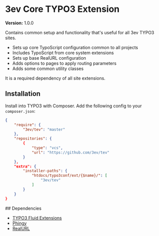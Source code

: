 # 3ev Core TYPO3 Extension

**Version:** 1.0.0

Contains common setup and functionality that's useful for all 3ev TYPO3 sites.

- Sets up core TypoScript configuration common to all projects
- Includes TypoScript from core system extensions
- Sets up base RealURL configuration
- Adds options to pages to apply routing parameters
- Adds some common utility classes

It is a required dependency of all site extensions.

## Installation

Install into TYPO3 with Composer. Add the following config to your `composer.json`:

```json
{
    "require": {
        "3ev/tev": "master"
    },
    "repositories": {
        {
            "type": "vcs",
            "url": "https://github.com/3ev/tev"
        }
    },
    "extra": {
        "installer-paths": {
            "htdocs/typo3conf/ext/{$name}/": [
                "3ev/tev"
            ]
        }
    }
}
```

## Dependencies

- [TYPO3 Fluid Extensions](https://github.com/FluidTYPO3)
- [Phingy](https://github.com/3ev/phingy)
- [RealURL](http://git.typo3.org/TYPO3v4/Extensions/realurl.git)
